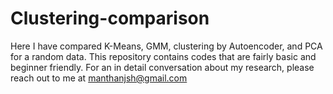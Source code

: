 # Clustering-comparison
Here I have compared K-Means, GMM, clustering by Autoencoder, and PCA for a random data.
This repository contains codes that are fairly basic and beginner friendly. For an in detail conversation about my research, please reach out to me at manthanjsh@gmail.com
